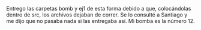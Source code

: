 Entrego las carpetas bomb y ej1 de esta forma debido a que, colocándolas dentro de src, los archivos dejaban de correr. Se lo consulté a Santiago y me dijo que no pasaba nada si las entregaba así. Mi bomba es la número 12.
